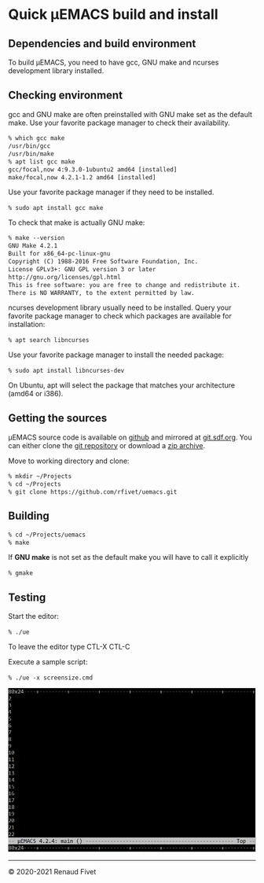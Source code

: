 # Quick µEMACS build and install

## Dependencies and build environment

To build µEMACS, you need to have gcc, GNU make and ncurses development
library installed.

## Checking environment

gcc and GNU make are often preinstalled with GNU make set as the default
make. Use your favorite package manager to check their availability.

```
% which gcc make
/usr/bin/gcc
/usr/bin/make
% apt list gcc make
gcc/focal,now 4:9.3.0-1ubuntu2 amd64 [installed]
make/focal,now 4.2.1-1.2 amd64 [installed]
```

Use your favorite package manager if they need to be installed.

`% sudo apt install gcc make`

To check that make is actually GNU make:

```
% make --version
GNU Make 4.2.1
Built for x86_64-pc-linux-gnu
Copyright (C) 1988-2016 Free Software Foundation, Inc.
License GPLv3+: GNU GPL version 3 or later http://gnu.org/licenses/gpl.html
This is free software: you are free to change and redistribute it.
There is NO WARRANTY, to the extent permitted by law.
```

ncurses development library usually need to be installed. Query your
favorite package manager to check which packages are available for
installation:

`% apt search libncurses`

Use your favorite package manager to install the needed package:

`% sudo apt install libncurses-dev`

On Ubuntu, apt will select the package that matches your architecture
(amd64 or i386).

## Getting the sources

µEMACS source code is available on [github](
https://github.com/rfivet/uemacs) and mirrored at [git.sdf.org](
https://git.sdf.org/rfivet/uemacs). You can either clone the [git
repository]( https://github.com/rfivet/uemacs.git) or download a [zip
archive]( https://github.com/rfivet/uemacs/archive/master.zip).

Move to working directory and clone:

```
% mkdir ~/Projects
% cd ~/Projects
% git clone https://github.com/rfivet/uemacs.git
```

## Building

```
% cd ~/Projects/uemacs
% make
```

If **GNU make** is not set as the default make you will have to call it
explicitly

`% gmake`

## Testing

Start the editor:

`% ./ue`

To leave the editor type CTL-X CTL-C

Execute a sample script:

`% ./ue -x screensize.cmd`

![Executing script screensize.cmd]( img/ue_screensize.png)

___
© 2020-2021 Renaud Fivet
